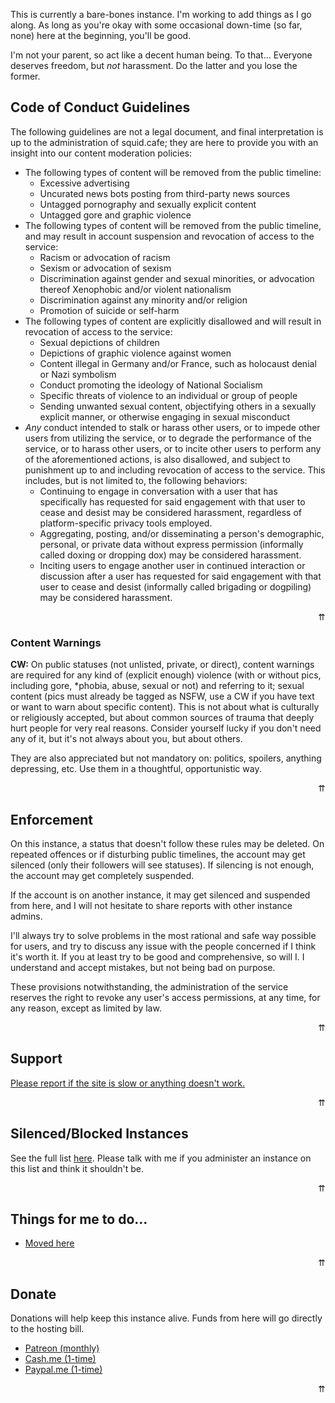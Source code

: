 This is currently a bare-bones instance. I'm working to add things as I go along. As long as you're okay with some occasional down-time (so far, none) here at the beginning, you'll be good.

I'm not your parent, so act like a decent human being. To that... Everyone deserves freedom, but <em>not</em> harassment. Do the latter and you lose the former.

<!--TOC --> 

## Code of Conduct Guidelines
	
The following guidelines are not a legal document, and final interpretation is up to the administration of squid.cafe; they are here to provide you with an insight into our content moderation policies:

* The following types of content will be removed from the public timeline:
	* Excessive advertising
	* Uncurated news bots posting from third-party news sources
	* Untagged pornography and sexually explicit content
	* Untagged gore and graphic violence
* The following types of content will be removed from the public timeline, and may result in account suspension and revocation of access to the service:
	* Racism or advocation of racism
	* Sexism or advocation of sexism
	* Discrimination against gender and sexual minorities, or advocation thereof Xenophobic and/or violent nationalism
	* Discrimination against any minority and/or religion
	* Promotion of suicide or self-harm
* The following types of content are explicitly disallowed and will result in revocation of access to the service:
	* Sexual depictions of children
	* Depictions of graphic violence against women
	* Content illegal in Germany and/or France, such as holocaust denial or Nazi symbolism
	* Conduct promoting the ideology of National Socialism
	* Specific threats of violence to an individual or group of people
	* Sending unwanted sexual content, objectifying others in a sexually explicit manner, or otherwise engaging in sexual misconduct
* _Any_ conduct intended to stalk or harass other users, or to impede other users from utilizing the service, or to degrade the performance of the service, or to harass other users, or to incite other users to perform any of the aforementioned actions, is also disallowed, and subject to punishment up to and including revocation of access to the service. This includes, but is not limited to, the following behaviors:
 	* Continuing to engage in conversation with a user that has specifically has requested for said engagement with that user to cease and desist may be considered harassment, regardless of platform-specific privacy tools employed.</li>
	* Aggregating, posting, and/or disseminating a person's demographic, personal, or private data without express permission (informally called doxing or dropping dox) may be considered harassment.</li>
	* Inciting users to engage another user in continued interaction or discussion after a user has requested for said engagement with that user to cease and desist (informally called brigading or dogpiling) may be considered harassment.</li>

<div style="text-align:right;">
<a style="text-decoration: none;" href="#top">&uuarr;</a>
</div>

### Content Warnings
**CW:** On public statuses (not unlisted, private, or direct), content warnings are required for any kind of (explicit enough) violence (with or without pics, including gore, *phobia, abuse, sexual or not) and referring to it; sexual content (pics must already be tagged as NSFW, use a CW if you have text or want to warn about specific content). This is not about what is culturally or religiously accepted, but about common sources of trauma that deeply hurt people for very real reasons. Consider yourself lucky if you don't need any of it, but it's not always about you, but about others.</p>

They are also appreciated but not mandatory on: politics, spoilers, anything depressing, etc. Use them in a thoughtful, opportunistic way.

<div style="text-align:right;">
<a style="text-decoration: none;" href="#top">&uuarr;</a>
</div>

## Enforcement
	
On this instance, a status that doesn't follow these rules may be deleted. On repeated offences or if disturbing public timelines, the account may get silenced (only their followers will see statuses). If silencing is not enough, the account may get completely suspended.
	
If the account is on another instance, it may get silenced and suspended from here, and I will not hesitate to share reports with other instance admins.
	
I'll always try to solve problems in the most rational and safe way possible for users, and try to discuss any issue with the people concerned if I think it's worth it. If you at least try to be good and comprehensive, so will I. I understand and accept mistakes, but not being bad on purpose.
	
These provisions notwithstanding, the administration of the service reserves the right to revoke any user's access permissions, at any time, for any reason, except as limited by law.
	
<div style="text-align:right;">
<a style="text-decoration: none;" href="#top">&uuarr;</a>
</div>

## Support 
	
<a href="https://github.com/chigh/squid_cafe/issues">Please report if the site is slow or anything doesn't work.</a></p>

<div style="text-align:right;">
<a style="text-decoration: none;" href="#top">&uuarr;</a>
</div>

## Silenced/Blocked Instances

See the full list <a href="https://github.com/chigh/squid_cafe/tree/master/blocked-instances">here</a>. Please talk with me if you administer an instance on this list and think it shouldn't be.

<div style="text-align:right;">
<a style="text-decoration: none;" href="#top">&uuarr;</a>
</div>

## Things for me to do...

* [Moved here](https://github.com/chigh/squid_cafe/blob/master/To-Do.md)

<div style="text-align:right;">
<a style="text-decoration: none;" href="#top">&uuarr;</a>
</div>

## Donate

Donations will help keep this instance alive. Funds from here will go directly to the hosting bill.</p>

* [Patreon (monthly)](https://patreon.com/chigh)
* [Cash.me (1-time)](https://cash.me/tchigh)
* [Paypal.me (1-time)](https://paypal.me/chigh)

<div style="text-align:right;">
<a style="text-decoration: none;" href="#top">&uuarr;</a>
</div>